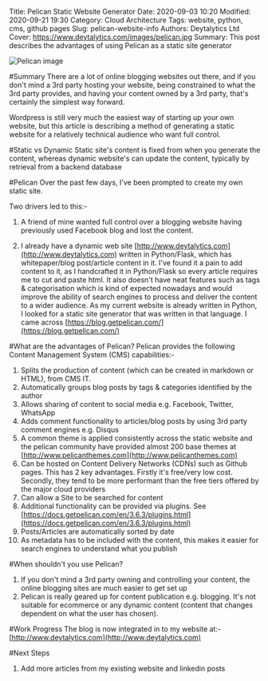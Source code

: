 Title: Pelican Static Website Generator
Date: 2020-09-03 10:20
Modified: 2020-09-21 19:30
Category: Cloud Architecture
Tags: website, python, cms, github pages 
Slug: pelican-website-info
Authors: Deytalytics Ltd
Cover: https://www.deytalytics.com/images/pelican.jpg
Summary: This post describes the advantages of using Pelican as a static site generator

![Pelican image](https://www.deytalytics.com/images/pelican.jpg)

#Summary
There are a lot of online blogging websites out there, and if you don't mind a 3rd party hosting your website, being constrained to what the 3rd party provides, and having your content owned by a 3rd party, that's certainly the simplest way forward.

Wordpress is still very much the easiest way of starting up your own website, but this article is describing a method of generating a static website for a relatively technical audience who want full control.

#Static vs Dynamic
Static site's content is fixed from when you generate the content, whereas dynamic website's can update the content, typically by retrieval from a backend database

#Pelican
Over the past few days, I've been prompted to create my own static site.

Two drivers led to this:-

1. A friend of mine wanted full control over a blogging website having previously used Facebook blog and lost the content.

2. I already have a dynamic web site [http://www.deytalytics.com](http://www.deytalytics.com) written in Python/Flask, which has whitepaper/blog post/article content in it. I've found it a pain to add content to it, as I handcrafted it in Python/Flask so every article requires me to cut and paste html. It also doesn't have neat features such as tags & categorisation which is kind of expected nowadays and would improve the ability of search engines to process and deliver the content to a wider audience.
As my current website is already written in Python, I looked for a static site generator that was written in that language. I came across [https://blog.getpelican.com/](https://blog.getpelican.com/)

#What are the advantages of Pelican?
Pelican provides the following Content Management System (CMS) capabilities:-

1. Splits the production of content (which can be created in markdown or HTML), from CMS IT.
2. Automatically groups blog posts by tags & categories identified by the author
3. Allows sharing of content to social media e.g. Facebook, Twitter, WhatsApp
4. Adds comment functionality to articles/blog posts by using 3rd party comment engines e.g. Disqus
5. A common theme is applied consistently across the static website and the pelican community have provided almost 200 base themes at [http://www.pelicanthemes.com](http://www.pelicanthemes.com)
6. Can be hosted on Content Delivery Networks (CDNs) such as Github pages. This has 2 key advantages. Firstly it's free/very low cost. Secondly, they tend to be more performant than the free tiers offered by the major cloud providers
7. Can allow a Site to be searched for content
8. Additional functionality can be provided via plugins. See [https://docs.getpelican.com/en/3.6.3/plugins.html](https://docs.getpelican.com/en/3.6.3/plugins.html)
9. Posts/Articles are automatically sorted by date
10. As metadata has to be included with the content, this makes it easier for search engines to understand what you publish 

#When shouldn't you use Pelican?

1. If you don't mind a 3rd party owning and controlling your content, the online blogging sites are much easier to get set up
2. Pelican is really geared up for content publication e.g. blogging. It's not suitable for ecommerce or any dynamic content (content that changes dependent on what the user has chosen).

#Work Progress
The blog is now integrated in to my website at:- [http://www.deytalytics.com](http://www.deytalytics.com)

#Next Steps
1. Add more articles from my existing website and linkedin posts
